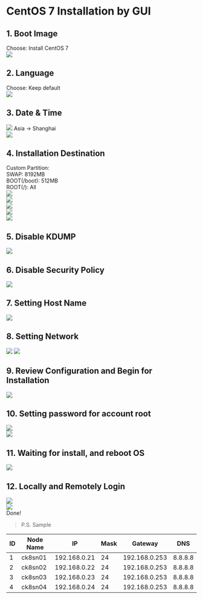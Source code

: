 # CentOS 7 Installation by GUI
## 1. Boot Image
Choose: Install CentOS 7<br/>
![](.\graphics\02.png)
## 2. Language
Choose: Keep default <br/>
![](.\graphics\03.png)
## 3. Date & Time
![](.\graphics\04.png)
Asia -> Shanghai<br/>
![](.\graphics\05.png)
## 4. Installation Destination
Custom Partition:<br/>
SWAP: 8192MB<br/>
BOOT(/boot): 512MB<br/>
ROOT(/): All<br/>
![](.\graphics\06.png)<br/>
![](.\graphics\07.png)<br/>
![](.\graphics\08.png)<br/>
![](.\graphics\09.png)<br/>
![](.\graphics\10.png)
## 5. Disable KDUMP
![](.\graphics\11.png)
## 6. Disable Security Policy
![](.\graphics\12.png)
## 7. Setting Host Name
![](.\graphics\13.png)
## 8. Setting Network
![](.\graphics\14.png)
![](.\graphics\15.png)
## 9. Review Configuration and Begin for Installation
![](.\graphics\16.png)
## 10. Setting password for account root
![](.\graphics\17.png)<br/>
![](.\graphics\18.png)
## 11. Waiting for install, and reboot OS
![](.\graphics\19.png)
## 12. Locally and Remotely Login
![](.\graphics\20.png)<br/>
![](.\graphics\21.png)<br/>
Done!

> P.S. Sample

| ID | Node Name | IP | Mask | Gateway | DNS |
| --- | --- | --- | --- | --- | --- |
| 1 | ck8sn01 | 192.168.0.21 | 24 | 192.168.0.253 | 8.8.8.8 |
| 2 | ck8sn02 | 192.168.0.22 | 24 | 192.168.0.253 | 8.8.8.8 |
| 3 | ck8sn03 | 192.168.0.23 | 24 | 192.168.0.253 | 8.8.8.8 |
| 4 | ck8sn04 | 192.168.0.24 | 24 | 192.168.0.253 | 8.8.8.8 |